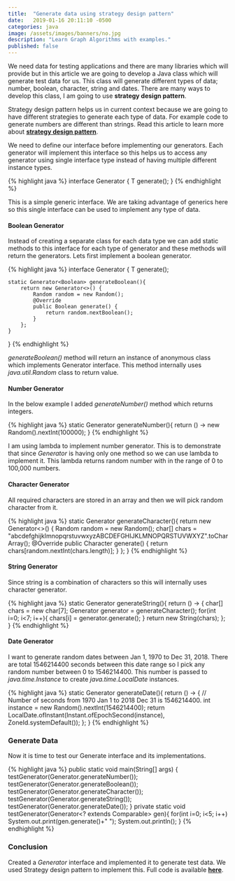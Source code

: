 ```yaml
---
title:  "Generate data using strategy design pattern"
date:   2019-01-16 20:11:10 -0500
categories: java
image: /assets/images/banners/no.jpg
description: "Learn Graph Algorithms with examples."
published: false
---
```


We need data for testing applications and there are many libraries which will provide but in this article we are going to develop a Java class which will generate test data for us. This class will generate different types of data; number, boolean, character, string and dates. There are many ways to develop this class, I am going to use **strategy design pattern**.

Strategy design pattern helps us in current context because we are going to have different strategies to generate each type of data. For example code to generate numbers are different than strings. Read this article to learn more about **[strategy design pattern]({{site.baseurl}}/strategy-design-pattern/)**.

We need to define our interface before implementing our generators. Each generator will implement this interface so this helps us to access any generator using single interface type instead of having multiple different instance types.

{% highlight java %}
interface Generator<T> {
    T generate();
}
{% endhighlight %}

This is a simple generic interface. We are taking advantage of generics here so this single interface can be used to implement any type of data.

#### Boolean Generator

Instead of creating a separate class for each data type we can add static methods to this interface for each type of generator and these methods will return the generators. Lets first implement a boolean generator.

{% highlight java %}
interface Generator<T> {
    T generate();

    static Generator<Boolean> generateBoolean(){
        return new Generator<>() {
            Random random = new Random();
            @Override
            public Boolean generate() {
                return random.nextBoolean();
            }
        };
    }
}
{% endhighlight %}

*generateBoolean()* method will return an instance of anonymous class which implements Generator interface. This method internally uses *java.util.Random* class to return value.

#### Number Generator

In the below example I added *generateNumber()* method which returns integers.

{% highlight java %}
    static Generator<Integer> generateNumber(){
        return () -> new Random().nextInt(100000);
    }
{% endhighlight %}

I am using lambda to implement number generator. This is to demonstrate that since *Generator* is having only one method so we can use lambda to implement it. This lambda returns random number with in the range of 0 to 100,000 numbers.

#### Character Generator
All required characters are stored in an array and then we will pick random character from it.

{% highlight java %}
    static Generator<Character> generateCharacter(){
        return new Generator<>() {
            Random random = new Random();
            char[] chars = "abcdefghijklmnopqrstuvwxyzABCDEFGHIJKLMNOPQRSTUVWXYZ".toCharArray();
            @Override
            public Character generate() {
                return chars[random.nextInt(chars.length)];
            }
        };
    }
{% endhighlight %}

#### String Generator
Since string is a combination of characters so this will internally uses character generator.

{% highlight java %}
    static Generator<String> generateString(){
        return () -> {
            char[] chars = new char[7];
            Generator<Character> generator = generateCharacter();
            for(int i=0; i<7; i++){
                chars[i] = generator.generate();
            }
            return new String(chars);
        };
    }
{% endhighlight %}

#### Date Generator
I want to generate random dates between Jan 1, 1970 to Dec 31, 2018. There are total 1546214400 seconds between this date range so I pick any random number between 0 to 1546214400. This number is passed to *java.time.Instance* to create *java.time.LocalDate* instances.

{% highlight java %}
    static Generator<LocalDate> generateDate(){
        return () -> {
            // Number of seconds from 1970 Jan 1 to 2018 Dec 31 is 1546214400.
            int instance = new Random().nextInt(1546214400);
            return LocalDate.ofInstant(Instant.ofEpochSecond(instance), ZoneId.systemDefault());
        };
    }
{% endhighlight %}

### Generate Data

Now it is time to test our Generate interface and its implementations.

{% highlight java %}
    public static void main(String[] args) {
        testGenerator(Generator.generateNumber());
        testGenerator(Generator.generateBoolean());
        testGenerator(Generator.generateCharacter());
        testGenerator(Generator.generateString());
        testGenerator(Generator.generateDate());
    }
    private static void testGenerator(Generator<? extends Comparable> gen){
        for(int i=0; i<5; i++)
            System.out.print(gen.generate()+" ");
        System.out.println();
    }
{% endhighlight %}

### Conclusion
Created a *Generator* interface and implemented it to generate test data. We used Strategy design pattern to implement this. Full code is available **[here](https://gist.github.com/kpradeep12/1afe32af14a4b309e0eb8c18d2de2e16)**.